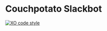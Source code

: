 
# Couchpotato Slackbot

[![XO code style](https://img.shields.io/badge/code_style-XO-5ed9c7.svg)](https://github.com/sindresorhus/xo)
